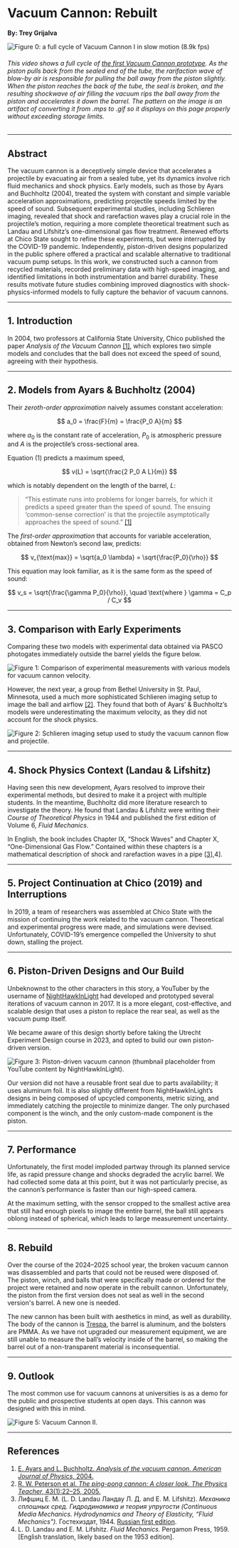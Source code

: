 # Vacuum Cannon: Rebuilt
**By: Trey Grijalva** 


![Figure 0: a full cycle of Vacuum Cannon I in slow motion (8.9k fps)](figures/sloMoShot.gif)
###### This video shows a full cycle of [the first Vacuum Cannon prototype](https://github.com/FToThe3rdPower/VacCannonUED). As the piston pulls back from the sealed end of the tube, the rarifaction wave of blow-by air is responsible for pulling the ball away from the piston slightly. When the piston reaches the back of the tube, the seal is broken, and the resulting shockwave of air filling the vacuum rips the ball away from the piston and accelerates it down the barrel. The pattern on the image is an artifact of converting it from .mps to .gif so it displays on this page properly without exceeding storage limits.
---

## Abstract
The vacuum cannon is a deceptively simple device that accelerates a projectile by evacuating air from a sealed tube, yet its dynamics involve rich fluid mechanics and shock physics. Early models, such as those by Ayars and Buchholtz (2004), treated the system with constant and simple variable acceleration approximations, predicting projectile speeds limited by the speed of sound. Subsequent experimental studies, including Schlieren imaging, revealed that shock and rarefaction waves play a crucial role in the projectile’s motion, requiring a more complete theoretical treatment such as Landau and Lifshitz’s one-dimensional gas flow treatment. Renewed efforts at Chico State sought to refine these experiments, but were interrupted by the COVID-19 pandemic. Independently, piston-driven designs popularized in the public sphere offered a practical and scalable alternative to traditional vacuum pump setups. In this work, we constructed such a cannon from recycled materials, recorded preliminary data with high-speed imaging, and identified limitations in both instrumentation and barrel durability. These results motivate future studies combining improved diagnostics with shock-physics-informed models to fully capture the behavior of vacuum cannons.

---

## 1. Introduction
In 2004, two professors at California State University, Chico published the paper *Analysis of the Vacuum Cannon* [[1]](https://physics.csuchico.edu/~eayars/publications/AJP00961.pdf), which explores two simple models and concludes that the ball does not exceed the speed of sound, agreeing with their hypothesis.

---

## 2. Models from Ayars & Buchholtz (2004)

Their *zeroth-order approximation* naively assumes constant acceleration:

$$
a_0 = \frac{F}{m} = \frac{P_0 A}{m}
$$

where $a_0$ is the constant rate of acceleration, $P_0$ is atmospheric pressure and $A$ is the projectile’s cross-sectional area.  

Equation (1) predicts a maximum speed,

$$
v(L) = \sqrt{\frac{2 P_0 A L}{m}}
$$

which is notably dependent on the length of the barrel, $L$:

> “This estimate runs into problems for longer barrels, for which it predicts a speed greater than the speed of sound. The ensuing ‘common-sense correction’ is that the projectile asymptotically approaches the speed of sound.” [[1]](https://physics.csuchico.edu/~eayars/publications/AJP00961.pdf)

The *first-order approximation* that accounts for variable acceleration, obtained from Newton’s second law, predicts:

$$
v_{\text{max}} = \sqrt{a_0 \lambda} = \sqrt{\frac{P_0}{\rho}}
$$

This equation may look familiar, as it is the same form as the speed of sound:

$$
v_s = \sqrt{\frac{\gamma P_0}{\rho}}, \quad \text{where } \gamma = C_p / C_v
$$

---

## 3. Comparison with Early Experiments
Comparing these two models with experimental data obtained via PASCO photogates immediately outside the barrel yields the figure below.

![Figure 1: Comparison of experimental measurements with various models for vacuum cannon velocity.](figures/subsonicModel.png)

However, the next year, a group from Bethel University in St. Paul, Minnesota, used a much more sophisticated Schlieren imaging setup to image the ball and airflow [[2]](https://pubs.aip.org/aapt/pte/article-pdf/43/1/22/9851374/22\_1\_online.pdf). They found that both of Ayars’ & Buchholtz’s models were underestimating the maximum velocity, as they did not account for the shock physics.

![Figure 2: Schlieren imaging setup used to study the vacuum cannon flow and projectile.](figures/fig_schlieren_setup.png)

---

## 4. Shock Physics Context (Landau & Lifshitz)
Having seen this new development, Ayars resolved to improve their experimental methods, but desired to make it a project with multiple students. In the meantime, Buchholtz did more literature research to investigate the theory. He found that Landau & Lifshitz were writing their *Course of Theoretical Physics* in 1944 and published the first edition of Volume 6, *Fluid Mechanics*.  

In English, the book includes Chapter IX, “Shock Waves” and Chapter X, “One-Dimensional Gas Flow.” Contained within these chapters is a mathematical description of shock and rarefaction waves in a pipe [[3]([http://books.e-heritage.ru/book/10077925)],4].

---

## 5. Project Continuation at Chico (2019) and Interruptions
In 2019, a team of researchers was assembled at Chico State with the mission of continuing the work related to the vacuum cannon. Theoretical and experimental progress were made, and simulations were devised. Unfortunately, COVID-19’s emergence compelled the University to shut down, stalling the project.

---

## 6. Piston-Driven Designs and Our Build
Unbeknownst to the other characters in this story, a YouTuber by the username of [NightHawkInLight](https://www.youtube.com/watch?v=0DKWSXstXuc) had developed and prototyped several iterations of vacuum cannon in 2017. It is a more elegant, cost-effective, and scalable design that uses a piston to replace the rear seal, as well as the vacuum pump itself.  

We became aware of this design shortly before taking the Utrecht Experiment Design course in 2023, and opted to build our own piston-driven version.

![Figure 3: Piston-driven vacuum cannon (thumbnail placeholder from YouTube content by NightHawkInLight).](figures/nighthawkinlightthumbnail.png)

Our version did not have a reusable front seal due to parts availability; it uses aluminum foil. It is also slightly different from NightHawkInLight’s designs in being composed of upcycled components, metric sizing, and immediately catching the projectile to minimize danger. The only purchased component is the winch, and the only custom-made component is the piston.

---

## 7. Performance
Unfortunately, the first model imploded partway through its planned service life, as rapid pressure change and shocks degraded the acrylic barrel. We had collected some data at this point, but it was not particularly precise, as the cannon’s performance is faster than our high-speed camera.  

At the maximum setting, with the sensor cropped to the smallest active area that still had enough pixels to image the entire barrel, the ball still appears oblong instead of spherical, which leads to large measurement uncertainty.

---

## 8. Rebuild
Over the course of the 2024–2025 school year, the broken vacuum cannon was disassembled and parts that could not be reused were disposed of. The piston, winch, and balls that were specifically made or ordered for the project were retained and now operate in the rebuilt cannon. Unfortunately, the piston from the first version does not seal as well in the second version's barrel. A new one is needed.

The new cannon has been built with aesthetics in mind, as well as durability. The body of the cannon is [Trespa](https://www.trespa.com/nl_NL/), the barrel is aluminum, and the bolsters are PMMA. As we have not upgraded our measurement equipment, we are still unable to measure the ball’s velocity inside of the barrel, so making the barrel out of a non-transparent material is inconsequential.

---

## 9. Outlook
The most common use for vacuum cannons at universities is as a demo for the public and prospective students at open days. This cannon was designed with this in mind.

![Figure 5: Vacuum Cannon II.](figures/VacCanII.jpg)

---

## References
1. [E. Ayars and L. Buchholtz. *Analysis of the vacuum cannon.* *American Journal of Physics,* 2004.](https://physics.csuchico.edu/~eayars/publications/AJP00961.pdf)  
2. [R. W. Peterson et al. *The ping-pong cannon: A closer look.* *The Physics Teacher,* 43(1):22–25, 2005.](https://pubs.aip.org/aapt/pte/article-pdf/43/1/22/9851374/22\_1\_online.pdf)  
3. Лифшиц Е. М. (L. D. Landau Ландау Л. Д. and E. M. Lifshitz). *Механика сплошных сред. Гидродинамика и теория упругости (Continuous Media Mechanics. Hydrodynamics and Theory of Elasticity, “Fluid Mechanics").* Гостехиздат, 1944. [Russian first edition](http://books.e-heritage.ru/book/10077925).  
4. L. D. Landau and E. M. Lifshitz. *Fluid Mechanics.* Pergamon Press, 1959. [English translation, likely based on the 1953 edition].  
